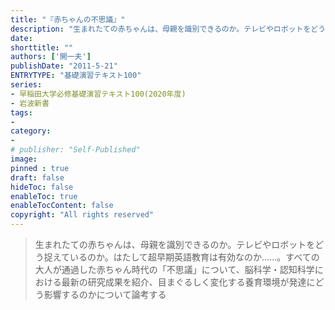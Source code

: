 ```yaml
---
title: "『赤ちゃんの不思議』"
description: "生まれたての赤ちゃんは、母親を識別できるのか。テレビやロボットをどう捉えているのか。はたして超早期英語教育は有効なのか……。すべての大人が通過した赤ちゃん時代の「不思議」について、脳科学・認知科学における最新の研究成果を紹介、目まぐるしく変化する養育環境が発達にどう影響するのかについて論考する"
date: 
shorttitle: ""
authors: ['開一夫']
publishDate: "2011-5-21"
ENTRYTYPE: "基礎演習テキスト100"
series:
- 早稲田大学必修基礎演習テキスト100(2020年度)
- 岩波新書
tags: 
- 
category: 
- 
# publisher: "Self-Published"
image: 
pinned : true
draft: false
hideToc: false
enableToc: true
enableTocContent: false
copyright: "All rights reserved"
---
```


>生まれたての赤ちゃんは、母親を識別できるのか。テレビやロボットをどう捉えているのか。はたして超早期英語教育は有効なのか……。すべての大人が通過した赤ちゃん時代の「不思議」について、脳科学・認知科学における最新の研究成果を紹介、目まぐるしく変化する養育環境が発達にどう影響するのかについて論考する